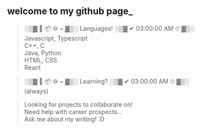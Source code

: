 ## welcome to my github page_   
> ░▒▓ 🌱 📦 🌐 ~ ▓▒░ Languages! ░▒▓ ✔ 03:00:00 AM ⏱ ▓▒░   
Javascript, Typescript   
C++, C   
Java, Python   
HTML, CSS   
React

> ░▒▓ 🌱 📦 🌐 ~ ▓▒░ Learning? ░▒▓ ✔ 03:00:00 AM ⏱ ▓▒░   
(always)

> Looking for projects to collaborate on!  
> Need help with career prospects...   
> Ask me about my writing! :D   
